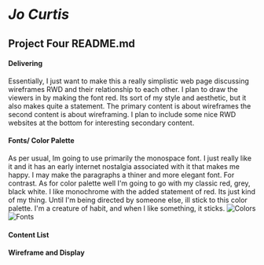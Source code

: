 # *Jo Curtis*
## Project Four README.md

#### Delivering
Essentially, I just want to make this a really simplistic web page discussing wireframes RWD and their relationship to each other. I plan to draw the viewers in by making the font red. Its sort of my style and aesthetic, but it also makes quite a statement. The primary content is about wireframes the second content is about wireframing. I plan to include some nice RWD websites at the bottom for interesting secondary content.
#### Fonts/ Color Palette
As per usual, Im going to use primarily the monospace font. I just really like it and it has an early internet nostalgia associated with it that makes me happy. I may make the paragraphs a thiner and more elegant font. For contrast. As for color palette well I'm going to go with my classic red, grey, black white. I like monochrome with the added statement of red. Its just kind of my thing. Until I'm being directed by someone else, ill stick to this color palette. I'm a creature of habit, and when I like something, it sticks.
![Colors](http://www.color-hex.com/palettes/6391.png)
![Fonts](http://i.blogs.es/929488/monospace/650_1200.jpg)
#### Content List


#### Wireframe and Display
